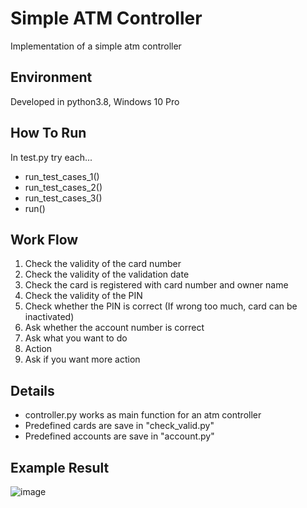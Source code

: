 # Simple ATM Controller

Implementation of a simple atm controller

## Environment
Developed in python3.8, Windows 10 Pro

## How To Run
In test.py try each...
- run_test_cases_1()
- run_test_cases_2()
- run_test_cases_3()
- run()

## Work Flow
1. Check the validity of the card number
2. Check the validity of the validation date
3. Check the card is registered with card number and owner name
4. Check the validity of the PIN
5. Check whether the PIN is correct (If wrong too much, card can be inactivated)
6. Ask whether the account number is correct
7. Ask what you want to do
8. Action
9. Ask if you want more action

## Details
- controller.py works as main function for an atm controller
- Predefined cards are save in "check_valid.py"
- Predefined accounts are save in "account.py"

## Example Result
![image](https://github.com/user-attachments/assets/11bf0a8e-21ff-4af3-8ee9-cb3e018e67bd)
